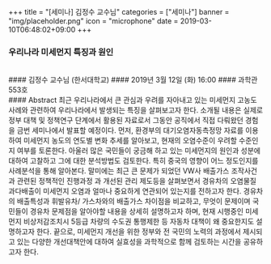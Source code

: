 +++
title = "[세미나] 김정수 교수님"
categories = ["세미나"]
banner = "img/placeholder.png"
icon = "microphone"
date = 2019-03-10T06:48:02+09:00
+++
### 우리나라 미세먼지 특징과 원인
<br>
#### 김정수 교수님 (한서대학교)
#### 2019년 3월 12일 (화) 16:00
####  과학관 553호
<br>
#### Abstract
최근 우리나라에서 큰 관심과 우려를 자아내고 있는 미세먼지 고농도 사례와 관련하여 우리나라에서 발생되는 특징을 살펴보고자 한다.
소개될 내용은 실제로 정부 대책 및 정책연구 단계에서 활용된 자료로서 그동안 공직에서 직접 다뤄왔던 경험을 금번 세미나에서 발표할 예정이다.
먼저, 환경부의 대기오염자동측정망 자료를 이용하여 미세먼지 농도의 연도별 변화 추세를 알아보고, 현재의 오염수준이 우려할 수준인지 여부를 토론한다.   아울러 많은 국민들이 궁금해 하고 있는 미세먼지의 원인과 성분에 대하여 고찰하고 그에 대한 분석방법도 검토한다.  특히 중국의 영향이 어느 정도인지를 사례분석을 통해 알아본다.
말미에는 최근 큰 문제가 되었던 VW사 배출가스 조작사건과 관련된 정책적인 진행과정 과 개선된 관리 제도등을 살펴보면서 경유차의 오염물질 과다배출이 미세먼지 오염과 얼마나 중요하게 연관되어 있는지를 전하고자 한다.  경유차의 배출특성과 휘발유차/ 가스차와의 배출가스 차이점을 비교하고, 무엇이 문제이며 국민들이 경유차 문제점을 알아야할 내용을 상세히 설명하고자 하며, 현재 시행중인 미세먼지 비상저감조치시 5등급 차량의 수도권 통행제한 등 자동차 대책이 왜 중요한지도 설명하고자 한다.
끝으로, 미세먼지 개선을 위한 정부와 전 국민의 노력의 과정에서 제시되고 있는 다양한 개선대책안에 대하여 실효성을 과학적으로 함께 검토하는 시간을 공유하고자 한다.
